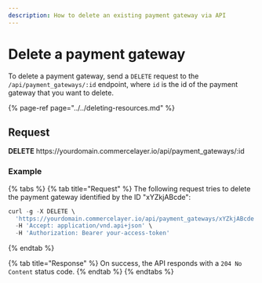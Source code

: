 ```yaml
---
description: How to delete an existing payment gateway via API
---
```


# Delete a payment gateway

To delete a payment gateway, send a `DELETE` request to the `/api/payment_gateways/:id` endpoint, where `id` is the id of the payment gateway that you want to delete.

{% page-ref page="../../deleting-resources.md" %}

## Request

**DELETE** https://<i></i>yourdomain.commercelayer.io/api/payment_gateways/:id

### Example

{% tabs %}
{% tab title="Request" %}
The following request tries to delete the payment gateway identified by the ID "xYZkjABcde":

```javascript
curl -g -X DELETE \
  'https://yourdomain.commercelayer.io/api/payment_gateways/xYZkjABcde' \
  -H 'Accept: application/vnd.api+json' \
  -H 'Authorization: Bearer your-access-token'
```
{% endtab %}

{% tab title="Response" %}
On success, the API responds with a `204 No Content` status code.
{% endtab %}
{% endtabs %}

